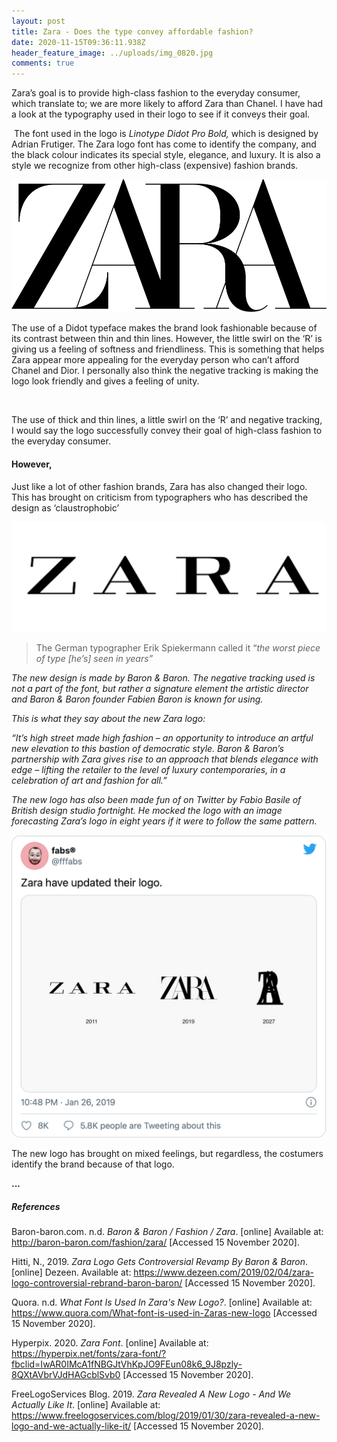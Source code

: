 ```yaml
---
layout: post
title: Zara - Does the type convey affordable fashion?
date: 2020-11-15T09:36:11.938Z
header_feature_image: ../uploads/img_0820.jpg
comments: true
---
```

Zara’s goal is to provide high-class fashion to the everyday consumer, which translate to; we are more likely to afford Zara than Chanel. I have had a look at the typography used in their logo to see if it conveys their goal.

 The font used in the logo is *Linotype Didot Pro Bold,* which is designed by Adrian Frutiger. The Zara logo font has come to identify the company, and the black colour indicates its special style, elegance, and luxury. It is also a style we recognize from other high-class (expensive) fashion brands. 

![](../uploads/1000px-zara_logo.svg.png)

The use of a Didot typeface makes the brand look fashionable because of its contrast between thin and thin lines. However, the little swirl on the ‘R’ is giving us a feeling of softness and friendliness. This is something that helps Zara appear more appealing for the everyday person who can’t afford Chanel and Dior. I personally also think the negative tracking is making the logo look friendly and gives a feeling of unity. 

 

The use of thick and thin lines, a little swirl on the ‘R’ and negative tracking, I would say the logo successfully convey their goal of high-class fashion to the everyday consumer. 



#### **However,**

Just like a lot of other fashion brands, Zara has also changed their logo. This has brought on criticism from typographers who has described the design as ‘claustrophobic’

![The old logo](../uploads/skjermbilde-2020-11-15-kl.-10.16.30.png)

> The German typographer Erik Spiekermann called it “*the worst piece of type \[he’s] seen in years”*



*The new design is made by Baron & Baron. The negative tracking used is not a part of the font, but rather a signature element the artistic director and Baron & Baron founder Fabien Baron is known for using.* 

*This is what they say about the new Zara logo:*

*“It’s high street made high fashion – an opportunity to introduce an artful new elevation to this bastion of democratic style. Baron & Baron’s partnership with Zara gives rise to an approach that blends elegance with edge – lifting the retailer to the level of luxury contemporaries, in a celebration of art and fashion for all.”*



*The new logo has also been made fun of on Twitter by Fabio Basile of British design studio fortnight. He mocked the logo with an image forecasting Zara’s logo in eight years if it were to follow the same pattern.*

![](../uploads/skjermbilde-2020-11-15-kl.-10.33.33.png)

The new logo has brought on mixed feelings, but regardless, the costumers identify the brand because of that logo.

**...**

##### **References**

Baron-baron.com. n.d. *Baron & Baron / Fashion / Zara*. \[online] Available at: <http://baron-baron.com/fashion/zara/> \[Accessed 15 November 2020].

Hitti, N., 2019. *Zara Logo Gets Controversial Revamp By Baron & Baron*. \[online] Dezeen. Available at: <https://www.dezeen.com/2019/02/04/zara-logo-controversial-rebrand-baron-baron/> \[Accessed 15 November 2020].

Quora. n.d. *What Font Is Used In Zara's New Logo?*. \[online] Available at: <https://www.quora.com/What-font-is-used-in-Zaras-new-logo> \[Accessed 15 November 2020].

Hyperpix. 2020. *Zara Font*. \[online] Available at: <https://hyperpix.net/fonts/zara-font/?fbclid=IwAR0IMcA1fNBGJtVhKpJO9FEun08k6_9J8pzly-8QXtAVbrVJdHAGcblSvb0> \[Accessed 15 November 2020].

FreeLogoServices Blog. 2019. *Zara Revealed A New Logo - And We Actually Like It*. \[online] Available at: <https://www.freelogoservices.com/blog/2019/01/30/zara-revealed-a-new-logo-and-we-actually-like-it/> \[Accessed 15 November 2020].